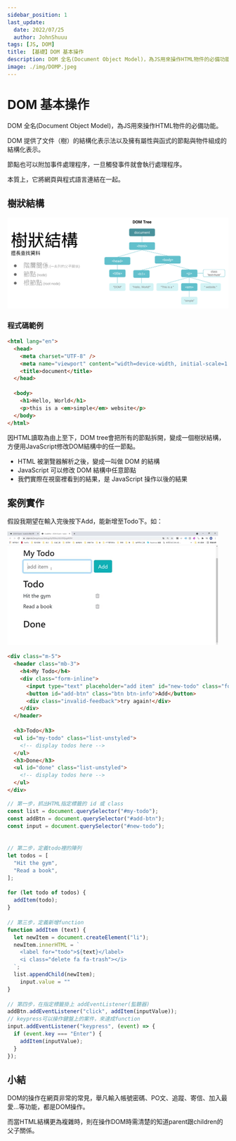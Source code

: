 ```yaml
---
sidebar_position: 1
last_update:
  date: 2022/07/25
  author: JohnShuuu
tags: [JS, DOM]
title: 【基礎】DOM 基本操作
description: DOM 全名(Document Object Model)，為JS用來操作HTML物件的必備功能。
image: ./img/DOMP.jpeg
---
```



# DOM 基本操作

DOM 全名(Document Object Model)，為JS用來操作HTML物件的必備功能。

DOM 提供了文件（樹）的結構化表示法以及擁有屬性與函式的節點與物件組成的結構化表示。

節點也可以附加事件處理程序，一旦觸發事件就會執行處理程序。

本質上，它將網頁與程式語言連結在一起。

## 樹狀結構

![Locale Dropdown](./img/DOM02.png)
### 程式碼範例

```html title="以上圖為例"
<html lang="en">
  <head>
    <meta charset="UTF-8" />
    <meta name="viewport" content="width=device-width, initial-scale=1.0" />
    <title>document</title>
  </head>

  <body>
    <h1>Hello, World</h1>
    <p>this is a <em>simple</em> website</p>
  </body>
</html>
```

因HTML讀取為由上至下，DOM tree會把所有的節點拆開，變成一個樹狀結構，方便用JavaScript修改DOM結構中的任一節點。

- HTML 被瀏覽器解析之後，變成一叫做 DOM 的結構
- JavaScript 可以修改 DOM 結構中任意節點
- 我們實際在視窗裡看到的結果，是 JavaScript 操作以後的結果

## 案例實作

假設我期望在輸入完後按下Add，能新增至Todo下。如：

![localeDropdown](./img/DOM01.gif)

```html title="HTML"
<div class="m-5">
  <header class="mb-3">
    <h4>My Todo</h4>
    <div class="form-inline">
      <input type="text" placeholder="add item" id="new-todo" class="form-control mr-2">
      <button id="add-btn" class="btn btn-info">Add</button>
      <div class="invalid-feedback">try again!</div>
    </div>
  </header>

  <h3>Todo</h3>
  <ul id="my-todo" class="list-unstyled">
    <!-- display todos here -->
  </ul>
  <h3>Done</h3>
  <ul id="done" class="list-unstyled">
    <!-- display todos here -->
  </ul>
</div>
```
```js title="JS操作DOM"
// 第一步，抓出HTML指定標籤的 id 或 class
const list = document.querySelector("#my-todo");
const addBtn = document.querySelector("#add-btn");
const input = document.querySelector("#new-todo");


// 第二步，定義todo裡的陣列
let todos = [
  "Hit the gym",
  "Read a book",
];

for (let todo of todos) {
  addItem(todo);
}

// 第三步，定義新增function
function addItem (text) {
  let newItem = document.createElement("li");
  newItem.innerHTML = `
    <label for="todo">${text}</label>
    <i class="delete fa fa-trash"></i>
  `;
  list.appendChild(newItem);
	input.value = ""
}

// 第四步，在指定標籤掛上 addEventListener(監聽器)
addBtn.addEventListener("click", addItem(inputValue));
// keypress可以操作鍵盤上的案件，來達成function
input.addEventListener("keypress", (event) => {
  if (event.key === "Enter") {
    addItem(inputValue);
  }
});
```

## 小結
DOM的操作在網頁非常的常見，舉凡輸入帳號密碼、PO文、追蹤、寄信、加入最愛...等功能，都是DOM操作。

而當HTML結構更為複雜時，則在操作DOM時需清楚的知道parent跟children的父子關係。